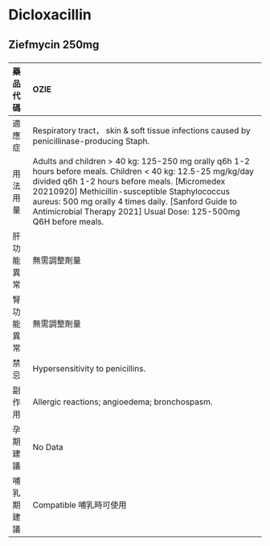 # Dicloxacillin

## Ziefmycin 250mg

##### 

| 藥品代碼   | OZIE                                                                                                                                                                                                                                                                                                                                       |
|:-----------|:-------------------------------------------------------------------------------------------------------------------------------------------------------------------------------------------------------------------------------------------------------------------------------------------------------------------------------------------|
| 適應症     | Respiratory tract， skin & soft tissue infections caused by penicillinase-producing Staph.                                                                                                                                                                                                                                                 |
| 用法用量   | Adults and children > 40 kg: 125-250 mg orally q6h 1-2 hours before meals. Children < 40 kg: 12.5-25 mg/kg/day divided q6h 1-2 hours before meals. [Micromedex 20210920] Methicillin-susceptible Staphylococcus aureus: 500 mg orally 4 times daily. [Sanford Guide to Antimicrobial Therapy 2021] Usual Dose: 125-500mg Q6H before meals. |
| 肝功能異常 | 無需調整劑量                                                                                                                                                                                                                                                                                                                               |
| 腎功能異常 | 無需調整劑量                                                                                                                                                                                                                                                                                                                               |
| 禁忌       | Hypersensitivity to penicillins.                                                                                                                                                                                                                                                                                                           |
| 副作用     | Allergic reactions; angioedema; bronchospasm.                                                                                                                                                                                                                                                                                              |
| 孕期建議   | No Data                                                                                                                                                                                                                                                                                                                                    |
| 哺乳期建議 | Compatible 哺乳時可使用                                                                                                                                                                                                                                                                                                                    |

